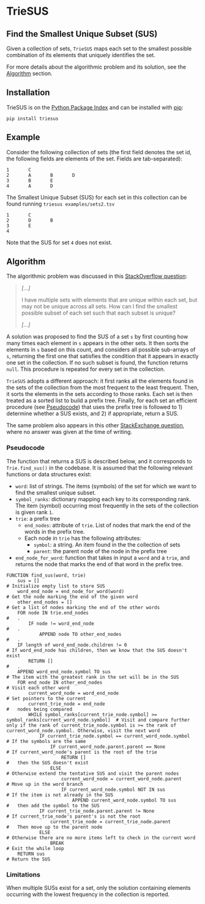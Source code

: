 # TrieSUS

## Find the Smallest Unique Subset (SUS)

Given a collection of sets, `TrieSUS` maps each set to the smallest possible combination of its elements that uniquely identifies the set.

For more details about the algorithmic problem and its solution, see the [Algorithm](#algorithm) section.

## Installation

TrieSUS is on the [Python Package Index](https://pypi.org) and can be installed with [pip](https://pip.pypa.io/en/stable/):

```
pip install triesus
```

## Example

Consider the following collection of sets (the first field denotes the set id, the following fields are elements of the set. Fields are tab-separated):

```
1       C
2       A       B       D
3       B       E
4       A       D
```

The Smallest Unique Subset (SUS) for each set in this collection can be found running `triesus examples/sets2.tsv`

```
1       C
2       D       B
3       E
4
```

Note that the SUS for set `4` does not exist.

## Algorithm

The algorithmic problem was discussed in this [StackOverflow question](https://stackoverflow.com/questions/63514798):

> *[...]*
> 
>  I have multiple sets with elements that are unique within each set, but may not be unique across all sets. How can I find the smallest possible subset of each set such that each subset is unique?
>
> *[...]*

A solution was proposed to find the SUS of a set `s` by first counting how many times each element in `s` appears in the other sets. It then sorts the elements in `s` based on this count, and considers all possible sub-arrays of `s`, returning the first one that satisfies the condition that it appears in exactly one set in the collection. If no such subset is found, the function returns `null`.
This procedure is repeated for every set in the collection.

`TrieSUS` adopts a different approach: it first ranks all the elements found in the sets of the collection from the most frequent to the least frequent. Then, it sorts the elements in the sets according to those ranks. Each set is then treated as a sorted list to build a prefix tree. Finally, for each set an efficient procedure (see [Pseudocode](#pseudocode)) that uses the prefix tree is followed to 1) determine whether a SUS exists, and 2) if appropriate, return a SUS.

The same problem also appears in this other [StackExchange question](https://math.stackexchange.com/questions/2436161), where no answer was given at the time of writing.

### Pseudocode

The function that returns a SUS is described below, and it corresponds to `Trie.find_sus()` in the codebase. It is assumed that the following relevant functions or data structures exist: 

* `word`: list of strings. The items (symbols) of the set for which we want to find the smallest unique subset.
* `symbol_ranks`: dictionary mapping each key to its corresponding rank. The item (symbol) occurring most frequently in the sets of the collection is given rank `1`.
* `trie`: a prefix tree
  * `end_nodes`: attribute of `trie`. List of nodes that mark the end of the words in the prefix tree.
  * Each node in `trie` has the following attributes:
    * `symbol`: a string. An item found in the the collection of sets
    * `parent`: the parent node of the node in the prefix tree
* `end_node_for_word`: function that takes in input a `word` and a `trie`, and returns the node that marks the end of that word in the prefix tree.

```{bash}
FUNCTION find_sus(word, trie)
    sus = []                                                          # Initialize empty list to store SUS
    word_end_node = end_node_for_word(word)                           # Get the node marking the end of the given word
    other_end_nodes = []                                              # Get a list of nodes marking the end of the other words
    FOR node IN trie.end_nodes                                        #   .
        IF node != word_end_node                                      #   .
            APPEND node TO other_end_nodes                            #   .
    IF length of word_end_node.children != 0                          # If word_end_node has children, then we know that the SUS doesn't exist
        RETURN []                                                     #   .
    APPEND word_end_node.symbol TO sus                                # The item with the greatest rank in the set will be in the SUS
    FOR end_node IN other_end_nodes                                   # Visit each other word
        current_word_node = word_end_node                             # Set pointers to the current
        current_trie_node = end_node                                  #   nodes being compared
        WHILE symbol_ranks[current_trie_node.symbol] >= symbol_ranks[current_word_node.symbol]  # Visit and compare further only if the rank of current_trie_node.symbol is >= the rank of current_word_node.symbol. Otherwise, visit the next word
            IF current_trie_node.symbol == current_word_node.symbol   # If the symbols are the same
                IF current_word_node.parent.parent == None            # If current_word_node's parent is the root of the trie
                    RETURN []                                         #   then the SUS doesn't exist
                ELSE                                                  # Otherwise extend the tentative SUS and visit the parent nodes
                    current_word_node = current_word_node.parent      # Move up in the word branch
                    IF current_word_node.symbol NOT IN sus            # If the item is not already in the SUS
                        APPEND current_word_node.symbol TO sus        #   then add the symbol to the SUS
            IF current_trie_node.parent.parent != None                # If current_trie_node's parent's is not the root
                current_trie_node = current_trie_node.parent          #   Then move up to the parent node
            ELSE                                                      # Otherwise there are no more items left to check in the current word
                BREAK                                                 # Exit the while loop
    RETURN sus                                                        # Return the SUS
```

### Limitations

When multiple SUSs exist for a set, only the solution containing elements occurring with the lowest frequency in the collection is reported.